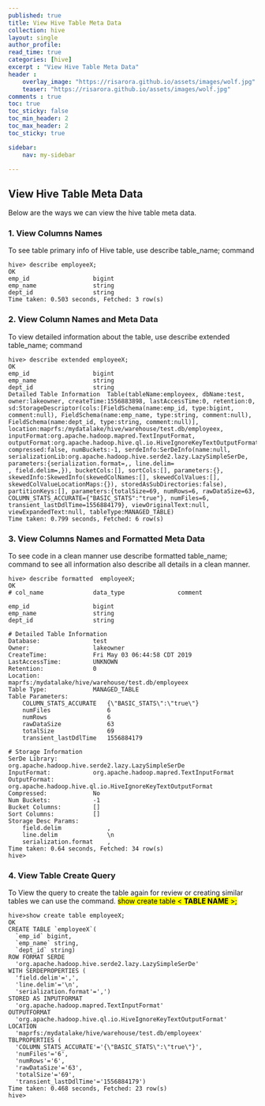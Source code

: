 ```yaml
---
published: true
title: View Hive Table Meta Data
collection: hive
layout: single
author_profile:
read_time: true
categories: [hive]
excerpt : "View Hive Table Meta Data"
header :
    overlay_image: "https://risarora.github.io/assets/images/wolf.jpg"
    teaser: "https://risarora.github.io/assets/images/wolf.jpg"
comments : true
toc: true
toc_sticky: false
toc_min_header: 2
toc_max_header: 2
toc_sticky: true

sidebar:
    nav: my-sidebar

---
```


## View Hive Table Meta Data
Below are the ways we can view the hive table meta data.

### 1. View Columns Names
To see table primary info of Hive table, use describe table_name; command

```
hive> describe employeeX;
OK
emp_id              	bigint
emp_name            	string
dept_id             	string
Time taken: 0.503 seconds, Fetched: 3 row(s)

```
### 2. View Column Names and Meta Data
To view detailed information about the table, use describe extended table_name; command

```
hive> describe extended employeeX;
OK
emp_id              	bigint
emp_name            	string
dept_id             	string
Detailed Table Information	Table(tableName:employeex, dbName:test, owner:lakeowner, createTime:1556883898, lastAccessTime:0, retention:0, sd:StorageDescriptor(cols:[FieldSchema(name:emp_id, type:bigint, comment:null), FieldSchema(name:emp_name, type:string, comment:null), FieldSchema(name:dept_id, type:string, comment:null)], location:maprfs:/mydatalake/hive/warehouse/test.db/employeex, inputFormat:org.apache.hadoop.mapred.TextInputFormat, outputFormat:org.apache.hadoop.hive.ql.io.HiveIgnoreKeyTextOutputFormat, compressed:false, numBuckets:-1, serdeInfo:SerDeInfo(name:null, serializationLib:org.apache.hadoop.hive.serde2.lazy.LazySimpleSerDe, parameters:{serialization.format=,, line.delim=
, field.delim=,}), bucketCols:[], sortCols:[], parameters:{}, skewedInfo:SkewedInfo(skewedColNames:[], skewedColValues:[], skewedColValueLocationMaps:{}), storedAsSubDirectories:false), partitionKeys:[], parameters:{totalSize=69, numRows=6, rawDataSize=63, COLUMN_STATS_ACCURATE={"BASIC_STATS":"true"}, numFiles=6, transient_lastDdlTime=1556884179}, viewOriginalText:null, viewExpandedText:null, tableType:MANAGED_TABLE)
Time taken: 0.799 seconds, Fetched: 6 row(s)

```

### 3. View Columns Names and Formatted Meta Data
To see code in a clean manner use describe formatted table_name; command to see all information also describe all details in a clean manner.

```
hive> describe formatted  employeeX;
OK
# col_name            	data_type           	comment

emp_id              	bigint
emp_name            	string
dept_id             	string

# Detailed Table Information
Database:           	test
Owner:              	lakeowner
CreateTime:         	Fri May 03 06:44:58 CDT 2019
LastAccessTime:     	UNKNOWN
Retention:          	0
Location:           	maprfs:/mydatalake/hive/warehouse/test.db/employeex
Table Type:         	MANAGED_TABLE
Table Parameters:
	COLUMN_STATS_ACCURATE	{\"BASIC_STATS\":\"true\"}
	numFiles            	6
	numRows             	6
	rawDataSize         	63
	totalSize           	69
	transient_lastDdlTime	1556884179

# Storage Information
SerDe Library:      	org.apache.hadoop.hive.serde2.lazy.LazySimpleSerDe
InputFormat:        	org.apache.hadoop.mapred.TextInputFormat
OutputFormat:       	org.apache.hadoop.hive.ql.io.HiveIgnoreKeyTextOutputFormat
Compressed:         	No
Num Buckets:        	-1
Bucket Columns:     	[]
Sort Columns:       	[]
Storage Desc Params:
	field.delim         	,
	line.delim          	\n
	serialization.format	,
Time taken: 0.64 seconds, Fetched: 34 row(s)
hive>
```

### 4. View Table Create Query
To View the query to create the table again for review or creating similar tables we can use the command.
<mark>show create table < **TABLE NAME** >;</mark>

```
hive>show create table employeeX;
OK
CREATE TABLE `employeeX`(
  `emp_id` bigint,
  `emp_name` string,
  `dept_id` string)
ROW FORMAT SERDE
  'org.apache.hadoop.hive.serde2.lazy.LazySimpleSerDe'
WITH SERDEPROPERTIES (
  'field.delim'=',',
  'line.delim'='\n',
  'serialization.format'=',')
STORED AS INPUTFORMAT
  'org.apache.hadoop.mapred.TextInputFormat'
OUTPUTFORMAT
  'org.apache.hadoop.hive.ql.io.HiveIgnoreKeyTextOutputFormat'
LOCATION
  'maprfs:/mydatalake/hive/warehouse/test.db/employeex'
TBLPROPERTIES (
  'COLUMN_STATS_ACCURATE'='{\"BASIC_STATS\":\"true\"}',
  'numFiles'='6',
  'numRows'='6',
  'rawDataSize'='63',
  'totalSize'='69',
  'transient_lastDdlTime'='1556884179')
Time taken: 0.468 seconds, Fetched: 23 row(s)
hive>

```
